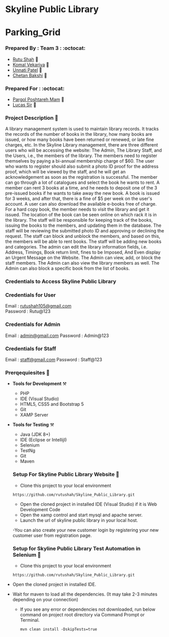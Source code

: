 # Skyline Public Library
# Parking_Grid

### Prepared By : Team 3 : :octocat:
- [Rutu Shah](#) :girl:
- [Komal Vekariya](#) :girl:
- [Unnati Patel](#) :girl:
- [Chetan Bakshi](#) :boy: 

### Prepared For : :octocat:
- [Pargol Poshtareh Mam](#) :girl:
- [Lucas Sir](#) :boy:


### Project Description :open_book:
A library management system is used to maintain library records. It tracks the records of the
number of books in the library, how many books are issued, or how many books have been
returned or renewed, or late fine charges, etc.
In the Skyline Library management, there are three different users who will be accessing the
website: The Admin, The Library Staff, and the Users, i.e., the members of the library.
The members need to register themselves by paying a bi-annual membership charge of $60.
The user who wants to register should also submit a photo ID proof for the address proof,
which will be viewed by the staff, and he will get an acknowledgement as soon as the
registration is successful.
The member can go through a lot of catalogues and select the book he wants to rent.
A member can rent 3 books at a time, and he needs to deposit one of the 3 pre-issued books if
he wants to take away the new book.
A book is issued for 3 weeks, and after that, there is a fine of $5 per week on the user's account.
A user can also download the available e-books free of charge. For a hard copy book, the
member needs to visit the library and get it issued. The location of the book can be seen online
on which rack it is in the library.
The staff will be responsible for keeping track of the books, issuing the books to the members,
and updating them in the database. The staff will be reviewing the submitted photo ID and
approving or declining the request.
The staff can block and unblock the members, and based on this, the members will be able to
rent books.
The staff will be adding new books and categories.
The admin can edit the library information fields, i.e. Address, Timings, Book return limit,
fines to be Imposed, And Even display an Urgent Message on the Website.
The Admin can view, add, or block the staff members. The Admin can also view the library
members as well. The Admin can also block a specific book from the list of books.

### Credentials to Access Skyline Public Library

### Credentials for User
Email : rutushah105@gmail.com	
Password : Rutu@123

### Credentials for Admin
Email : admin@gmail.com
Password : Admin@123

### Credentials for Staff
Email : staff@gmail.com
Password : Staff@123

### Prerqequiesites :open_book:

- **Tools for Development** :hammer_and_pick:
    - PHP 
    - IDE (Visual Studio)
    - HTML5, CSS5 and Bootstrap 5
    - Git
    - XAMP Server

- **Tools for Testing** :hammer_and_pick:
    - Java (JDK 8+)
    - IDE (Eclipse or IntellijI)
    - Selenium
    - TestNg
    - Git
    - Maven
    
    ### Setup For Skyline Public Library Website :notebook_with_decorative_cover:
    
     - Clone this project to your local environment

     `https://github.com/rutushah/Skyline_Public_Library.git`
     
     - Open the cloned project in installed IDE (Visual Studio) if it is Web Development Code
     - Open the xamp control and start mysql and apache server.
     - Launch the url of skyline public library in your local host.

  
     -You can also create your new customer login by registering your new customer user from registration page.
      
  ### Setup for Skyline Public Library Test Automation in Selenium :notebook_with_decorative_cover:
    - Clone this project to your local environment

    `https://github.com/rutushah/Skyline_Public_Library.git`

- Open the cloned project in installed IDE.
- Wait for maven to load all the dependencies. (It may take 2-3 minutes depending on your connection)
    - If you see any error or dependencies not downloaded, run below command on project root directory via Command Prompt or Terminal.

      `mvn clean install -DskipTests=true`
    
